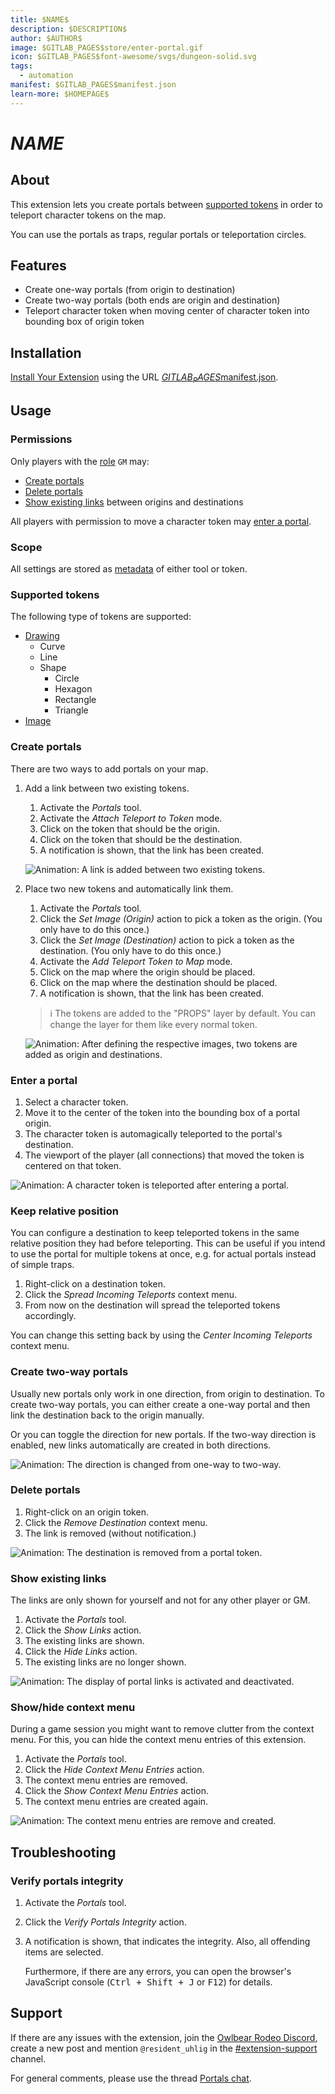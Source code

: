 ```yaml
---
title: $NAME$
description: $DESCRIPTION$
author: $AUTHOR$
image: $GITLAB_PAGES$store/enter-portal.gif
icon: $GITLAB_PAGES$font-awesome/svgs/dungeon-solid.svg
tags:
  - automation
manifest: $GITLAB_PAGES$manifest.json
learn-more: $HOMEPAGE$
---
```


# $NAME$

## About

This extension lets you create portals between [supported tokens](#supported-tokens) in order to teleport character tokens on the map.

You can use the portals as traps, regular portals or teleportation circles.

## Features

- Create one-way portals (from origin to destination)
- Create two-way portals (both ends are origin and destination)
- Teleport character token when moving center of character token into bounding box of origin token

## Installation

[Install Your Extension] using the URL [$GITLAB_PAGES$manifest.json](../manifest.json).

[Install Your Extension]: https://docs.owlbear.rodeo/extensions/tutorial-hello-world/install-your-extension/

## Usage

### Permissions

Only players with the [role] `GM` may:

- [Create portals](#create-portals)
- [Delete portals](#delete-portals)
- [Show existing links](#show-existing-links) between origins and destinations

[role]: https://docs.owlbear.rodeo/extensions/apis/player#getrole

All players with permission to move a character token may [enter a portal](#enter-a-portal).

### Scope

All settings are stored as [metadata] of either tool or token.

[metadata]: https://docs.owlbear.rodeo/extensions/reference/metadata

### Supported tokens

The following type of tokens are supported:

- [Drawing](https://docs.owlbear.rodeo/docs/drawing/)
  - Curve
  - Line
  - Shape
    - Circle
    - Hexagon
    - Rectangle
    - Triangle
- [Image](https://docs.owlbear.rodeo/docs/images/)

### Create portals

There are two ways to add portals on your map.

1. Add a link between two existing tokens.

   1. Activate the _Portals_ tool.
   2. Activate the _Attach Teleport to Token_ mode.
   3. Click on the token that should be the origin.
   4. Click on the token that should be the destination.
   5. A notification is shown, that the link has been created.

   ![Animation: A link is added between two existing tokens.]($GITLAB_PAGES$store/attach-teleport.gif)

2. Place two new tokens and automatically link them.

   1. Activate the _Portals_ tool.
   2. Click the _Set Image (Origin)_ action to pick a token as the origin. (You only have to do this once.)
   3. Click the _Set Image (Destination)_ action to pick a token as the destination. (You only have to do this once.)
   4. Activate the _Add Teleport Token to Map_ mode.
   5. Click on the map where the origin should be placed.
   6. Click on the map where the destination should be placed.
   7. A notification is shown, that the link has been created.

   > ℹ️ The tokens are added to the "PROPS" layer by default. You can change the layer for them like every normal token.

   ![Animation: After defining the respective images, two tokens are added as origin and destinations.]($GITLAB_PAGES$store/add-teleport-tokens.gif)

### Enter a portal

1. Select a character token.
2. Move it to the center of the token into the bounding box of a portal origin.
3. The character token is automagically teleported to the portal's destination.
4. The viewport of the player (all connections) that moved the token is centered on that token.

![Animation: A character token is teleported after entering a portal.]($GITLAB_PAGES$store/enter-portal.gif)

### Keep relative position

You can configure a destination to keep teleported tokens in the same relative position they had before teleporting. This can be useful if you intend to use the portal for multiple tokens at once, e.g. for actual portals instead of simple traps.

1. Right-click on a destination token.
2. Click the _Spread Incoming Teleports_ context menu.
3. From now on the destination will spread the teleported tokens accordingly.

You can change this setting back by using the _Center Incoming Teleports_ context menu.

### Create two-way portals

Usually new portals only work in one direction, from origin to destination. To create two-way portals,
you can either create a one-way portal and then link the destination back to the origin manually.

Or you can toggle the direction for new portals. If the two-way direction is enabled, new links automatically are created in both directions.

![Animation: The direction is changed from one-way to two-way.]($GITLAB_PAGES$store/toggle-direction.gif)

### Delete portals

1. Right-click on an origin token.
2. Click the _Remove Destination_ context menu.
3. The link is removed (without notification.)

![Animation: The destination is removed from a portal token.]($GITLAB_PAGES$store/delete-portal-link.gif)

### Show existing links

The links are only shown for yourself and not for any other player or GM.

1. Activate the _Portals_ tool.
2. Click the _Show Links_ action.
3. The existing links are shown.
4. Click the _Hide Links_ action.
5. The existing links are no longer shown.

![Animation: The display of portal links is activated and deactivated.]($GITLAB_PAGES$store/show-portal-links.gif)

### Show/hide context menu

During a game session you might want to remove clutter from the context menu. For this, you can hide the context menu entries of this extension.

1. Activate the _Portals_ tool.
2. Click the _Hide Context Menu Entries_ action.
3. The context menu entries are removed.
4. Click the _Show Context Menu Entries_ action.
5. The context menu entries are created again.

![Animation: The context menu entries are remove and created.]($GITLAB_PAGES$store/remove-context-menu.gif)

## Troubleshooting

### Verify portals integrity

1. Activate the _Portals_ tool.
2. Click the _Verify Portals Integrity_ action.
3. A notification is shown, that indicates the integrity. Also, all offending items are selected.

   Furthermore, if there are any errors, you can open the browser's JavaScript console (<kbd>Ctrl + Shift + J</kbd> or <kbd>F12</kbd>) for details.

## Support

If there are any issues with the extension, join the [Owlbear Rodeo Discord], create a new post and mention `@resident_uhlig` in the [#extension-support] channel.

For general comments, please use the thread [Portals chat].

[Owlbear Rodeo Discord]: https://discord.gg/u5RYMkV98s
[#extension-support]: https://discord.com/channels/795808973743194152/1108276291960045578
[Portals chat]: https://discord.com/channels/795808973743194152/1257966858800332861
